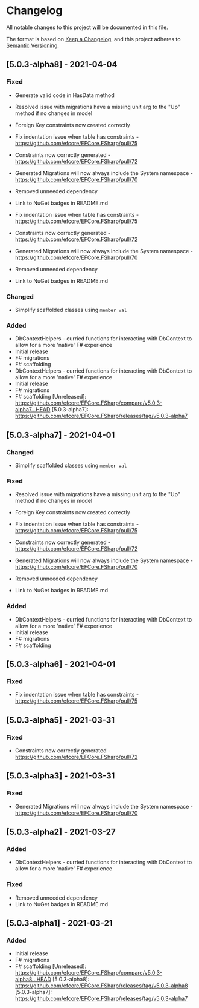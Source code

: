 # Changelog

All notable changes to this project will be documented in this file.

The format is based on [Keep a Changelog](https://keepachangelog.com/en/1.0.0/),
and this project adheres to [Semantic Versioning](https://semver.org/spec/v2.0.0.html).

## [5.0.3-alpha8] - 2021-04-04

### Fixed
- Generate valid code in HasData method

- Resolved issue with migrations have a missing unit arg to the "Up" method if no changes in model
- Foreign Key constraints now created correctly
- Fix indentation issue when table has constraints - https://github.com/efcore/EFCore.FSharp/pull/75
- Constraints now correctly generated - https://github.com/efcore/EFCore.FSharp/pull/72
- Generated Migrations will now always include the System namespace - https://github.com/efcore/EFCore.FSharp/pull/70
- Removed unneeded dependency
- Link to NuGet badges in README.md
- Fix indentation issue when table has constraints - https://github.com/efcore/EFCore.FSharp/pull/75
- Constraints now correctly generated - https://github.com/efcore/EFCore.FSharp/pull/72
- Generated Migrations will now always include the System namespace - https://github.com/efcore/EFCore.FSharp/pull/70
- Removed unneeded dependency
- Link to NuGet badges in README.md

### Changed
- Simplify scaffolded classes using `member val`

### Added
- DbContextHelpers - curried functions for interacting with DbContext to allow for a more 'native' F# experience
- Initial release
- F# migrations
- F# scaffolding
- DbContextHelpers - curried functions for interacting with DbContext to allow for a more 'native' F# experience
- Initial release
- F# migrations
- F# scaffolding
[Unreleased]: https://github.com/efcore/EFCore.FSharp/compare/v5.0.3-alpha7...HEAD
[5.0.3-alpha7]: https://github.com/efcore/EFCore.FSharp/releases/tag/v5.0.3-alpha7

## [5.0.3-alpha7] - 2021-04-01

### Changed
- Simplify scaffolded classes using `member val`

### Fixed
- Resolved issue with migrations have a missing unit arg to the "Up" method if no changes in model
- Foreign Key constraints now created correctly

- Fix indentation issue when table has constraints - https://github.com/efcore/EFCore.FSharp/pull/75
- Constraints now correctly generated - https://github.com/efcore/EFCore.FSharp/pull/72
- Generated Migrations will now always include the System namespace - https://github.com/efcore/EFCore.FSharp/pull/70
- Removed unneeded dependency
- Link to NuGet badges in README.md

### Added
- DbContextHelpers - curried functions for interacting with DbContext to allow for a more 'native' F# experience
- Initial release
- F# migrations
- F# scaffolding

## [5.0.3-alpha6] - 2021-04-01

### Fixed
- Fix indentation issue when table has constraints - https://github.com/efcore/EFCore.FSharp/pull/75

## [5.0.3-alpha5] - 2021-03-31

### Fixed
- Constraints now correctly generated - https://github.com/efcore/EFCore.FSharp/pull/72

## [5.0.3-alpha3] - 2021-03-31

### Fixed
- Generated Migrations will now always include the System namespace - https://github.com/efcore/EFCore.FSharp/pull/70

## [5.0.3-alpha2] - 2021-03-27

### Added
- DbContextHelpers - curried functions for interacting with DbContext to allow for a more 'native' F# experience

### Fixed
- Removed unneeded dependency
- Link to NuGet badges in README.md

## [5.0.3-alpha1] - 2021-03-21

### Added
- Initial release
- F# migrations
- F# scaffolding
[Unreleased]: https://github.com/efcore/EFCore.FSharp/compare/v5.0.3-alpha8...HEAD
[5.0.3-alpha8]: https://github.com/efcore/EFCore.FSharp/releases/tag/v5.0.3-alpha8
[5.0.3-alpha7]: https://github.com/efcore/EFCore.FSharp/releases/tag/v5.0.3-alpha7
